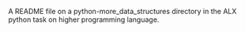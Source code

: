 A README file on a python-more_data_structures directory in the ALX python task on higher programming language.